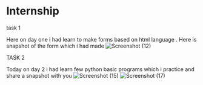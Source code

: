 # Internship
task 1

Here on day one i had learn to make forms based on html language .
Here is snapshot of the form which i had made 
![Screenshot (12)](https://user-images.githubusercontent.com/84834787/119617802-ceef8780-be1f-11eb-91dc-8794a591920c.png)



TASK 2

Today on day 2 i had learn few python basic programs which i practice and share a snapshot with you
![Screenshot (15)](https://user-images.githubusercontent.com/84834787/119794375-1dbb2100-bef5-11eb-8b9b-bfe543e73eb4.png)
![Screenshot (17)](https://user-images.githubusercontent.com/84834787/119794389-20b61180-bef5-11eb-901d-9431f9362afd.png)
